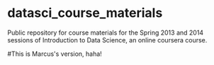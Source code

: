 datasci_course_materials
========================

Public repository for course materials for the Spring 2013 and 2014 sessions of Introduction to Data Science, an online coursera course.

#This is Marcus's version, haha!

